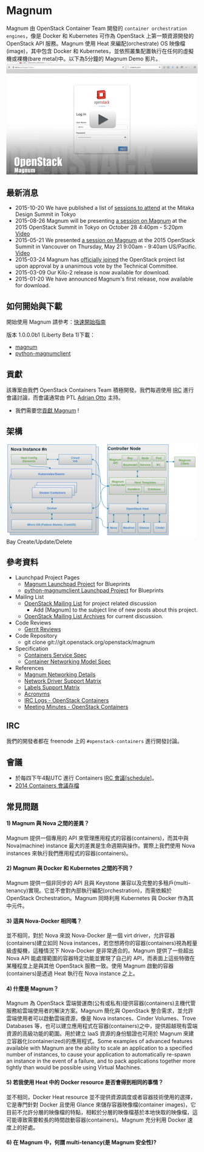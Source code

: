 # Magnum

Magnum 由 OpenStack Container Team 開發的 ```container orchestration engines```，像是 Docker 和 Kubernetes 可作為 OpenStack 上第一類資源開發的 OpenStack API 服務。Magnum 使用 Heat 來編配(orchestrate) OS 映像檔(image)，其中包含 Docker 和 Kubernetes，並依照叢集配置執行在任何的虛擬機或裸機(bare metal)中。以下為5分鐘的 Magnum Demo 影片。
[![demo_preview_frame](./images/Demo-Preview-Frame.png)](https://vimeo.com/128538940)

## 最新消息
* 2015-10-20 We have published a list of [sessions to attend](https://wiki.openstack.org/wiki/Magnum/Summit) at the Mitaka Design Summit in Tokyo
* 2015-08-26 Magnum will be presenting [a session on Magnum](http://sched.co/49xE) at the 2015 OpenStack Summit in Tokyo on October 28 4:40pm - 5:20pm [Video](https://www.openstack.org/summit/tokyo-2015/videos/presentation/openstack-magnum-containers-as-a-service)
* 2015-05-21 We presented [a session on Magnum](https://openstacksummitmay2015vancouver.sched.org/event/ec3936678ef22681408088ec52a4e80b) at the 2015 OpenStack Summit in Vancouver on Thursday, May 21 9:00am - 9:40am US/Pacific. [Video](https://www.openstack.org/summit/vancouver-2015/summit-videos/presentation/magnum-containers-as-a-service-for-openstack)
* 2015-03-24 Magnum has [officially joined](https://review.openstack.org/161080) the OpenStack project list upon approval by a unanimous vote by the Technical Committee.
* 2015-03-09 Our Kilo-2 release is now available for download.
* 2015-01-20 We have announced Magnum's first release, now available for download.

## 如何開始與下載
開始使用 Magnum 請參考：[快速開始指南](http://docs.openstack.org/developer/magnum/dev/dev-quickstart.html)

版本 1.0.0.0b1 (Liberty Beta 1)下載：
* [magnum](http://tarballs.openstack.org/magnum/magnum-1.0.0.0b1.tar.gz)
* [python-magnumclient](http://tarballs.openstack.org/python-magnumclient/python-magnumclient-1.0.0.0b1.tar.gz)

## 貢獻
該專案由我們 OpenStack Containers Team 積極開發。我們每週使用 [IRC](https://wiki.openstack.org/wiki/Meetings/Containers) 進行會議討論，而會議通常由 PTL [Adrian Otto](https://launchpad.net/~aotto) 主持。
* 我們需要您[貢獻 Magnum](https://wiki.openstack.org/wiki/Magnum/Contributing) !

## 架構
![magnum_architecture](./images/Magnum_architecture.png)
Bay Create/Update/Delete

## 參考資料
* Launchpad Project Pages
	* [Magnum Launchpad Project](http://launchpad.net/magnum) for Blueprints
	* [python-magnumclient Launchpad Project](http://launchpad.net/python-magnumclient) for Blueprints
* Mailing List
	* [OpenStack Mailing List](http://lists.openstack.org/cgi-bin/mailman/listinfo/openstack-dev) for project related discussion
		* Add [Magnum] to the subject line of new posts about this project.
	* [OpenStack Mailing List Archives](http://lists.openstack.org/pipermail/openstack-dev/) for current discussion.
* Code Reviews
	* [Gerrit Reviews](https://review.openstack.org/#/q/status:open+magnum,n,z)
* Code Repository
	* git clone git://git.openstack.org/openstack/magnum
* Specification
	* [Containers Service Spec](https://review.openstack.org/136103)
	* [Container Networking Model Spec](https://review.openstack.org/204686/)
* References
	* [Magnum Networking Details](https://wiki.openstack.org/wiki/Magnum/Networking)
	* [Network Driver Support Matrix](https://wiki.openstack.org/wiki/Magnum/NetworkDriverMatrix)
	* [Labels Support Matrix](https://wiki.openstack.org/wiki/Magnum/LabelMatrix)
	* [Acronyms](https://wiki.openstack.org/wiki/Magnum/Acronyms)
	* [IRC Logs - OpenStack Containers](http://eavesdrop.openstack.org/irclogs/%23openstack-containers/)
	* [Meeting Minutes - OpenStack Containers](http://eavesdrop.openstack.org/meetings/containers/2015/)

## IRC
我們的開發者都在 freenode 上的 ```#openstack-containers``` 進行開發討論。

## 會議
* 於每四下午4點UTC 進行 Containers [IRC 會議](https://wiki.openstack.org/wiki/Meetings/Containers)[\[schedule\]](https://wiki.openstack.org/wiki/Meetings/Containers)。
* [2014 Containers 會議存檔](http://eavesdrop.openstack.org/meetings/containers/2014/)

## 常見問題
#### 1) Magnum 與 Nova 之間的差異？
Magnum 提供一個專用的 API 來管理應用程式的容器(containers)，而其中與 Nova(machine) instance 最大的差異是生命週期與操作。實際上我們使用 Nova instances 來執行我們應用程式的容器(containers)。

#### 2) Magnum 與 Docker 和 Kubernetes 之間的不同？
Magnum 提供一個非同步的 API 且與 Keystone 兼容以及完整的多租戶(multi-tenancy)實現。它並不會對內部執行編配(orchestration)，而需依賴於 OpenStack Orchestration。Magnum 同時利用 Kubernetes 與 Docker 作為其中元件。

#### 3) 這與 Nova-Docker 相同嗎？
並不相同，對於 Nova 來說 Nova-Docker 是一個 virt driver，允許容器(containers)建立如同 Nova instances，若您想將你的容器(containers)視為輕量級虛擬機，這種情況下 Nova-Docker 是非常適合的。Magnum 提供了一些超出 Nova API 能處理範圍的容器特定功能並實現了自己的 API，而表面上這些特徵在某種程度上是與其他 OpenStack 服務一致。使用 Magnum 啟動的容器(containers)是透過 Heat 執行在 Nova instance 之上。

#### 4) 什麼是 Magnum？
Magnum 為 OpenStack 雲端營運商(公有或私有)提供容器(containers)主機代管服務給雲端使用者的解決方案。Magnum 簡化與 OpenStack 整合需求，並允許雲端使用者可以啟動雲端資源，像是 Nova instances、Cinder Volumes、Trove Databases 等，也可以建立應用程式在容器(containers)之中，提供超越現有雲端資源的高級功能的範圍。用於建立 IaaS 資源的身份驗證也可用於 Magnum 來建立容器化(containerized)的應用程式。Some examples of advanced features available with Magnum are the ability to scale an application to a specified number of instances, to cause your application to automatically re-spawn an instance in the event of a failure, and to pack applications together more tightly than would be possible using Virtual Machines.

#### 5) 若我使用 Heat 中的 Docker resource 是否會得到相同的事情？
並不相同，Docker Heat resource 並不提供資源調度或者容器技術使用的選擇，它是專門針對 Docker 且使用 Glance 來儲存容器映像檔(container images)，它目前不允許分層的映像檔的特點，相較於分層的映像檔基於本地快取的映像檔，這可能導致需要較長的時間啟動容器(containers)。Magnum 充分利用 Docker 速度上的好處。

#### 6) 在 Magnum 中，何謂 multi-tenancy(是 Magnum 安全性)?

